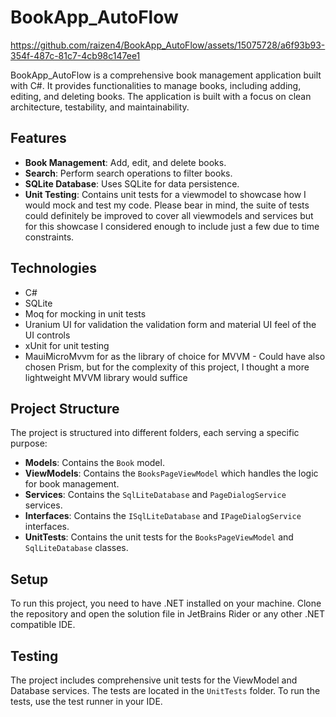 # BookApp_AutoFlow


https://github.com/raizen4/BookApp_AutoFlow/assets/15075728/a6f93b93-354f-487c-81c7-4cb98c147ee1


BookApp_AutoFlow is a comprehensive book management application built with C#. It provides functionalities to manage books, including adding, editing, and deleting books. The application is built with a focus on clean architecture, testability, and maintainability.

## Features

- **Book Management**: Add, edit, and delete books.
- **Search**: Perform search operations to filter books.
- **SQLite Database**: Uses SQLite for data persistence.
- **Unit Testing**: Contains unit tests for a viewmodel to showcase how I would mock and test my code. Please bear in mind, the suite of tests could definitely be improved to cover all viewmodels and services but for this showcase I considered enough to include just a few due to time constraints.

## Technologies

- C#
- SQLite
- Moq for mocking in unit tests
- Uranium UI for validation the validation form and material UI feel of the UI controls
- xUnit for unit testing
- MauiMicroMvvm for as the library of choice for MVVM - Could have also chosen Prism, but for the complexity of this project, I thought a more lightweight MVVM library would suffice

## Project Structure

The project is structured into different folders, each serving a specific purpose:

- **Models**: Contains the `Book` model.
- **ViewModels**: Contains the `BooksPageViewModel` which handles the logic for book management.
- **Services**: Contains the `SqlLiteDatabase` and `PageDialogService` services.
- **Interfaces**: Contains the `ISqlLiteDatabase` and `IPageDialogService` interfaces.
- **UnitTests**: Contains the unit tests for the `BooksPageViewModel` and `SqlLiteDatabase` classes.

## Setup

To run this project, you need to have .NET installed on your machine. Clone the repository and open the solution file in JetBrains Rider or any other .NET compatible IDE.

## Testing

The project includes comprehensive unit tests for the ViewModel and Database services. The tests are located in the `UnitTests` folder. To run the tests, use the test runner in your IDE.

